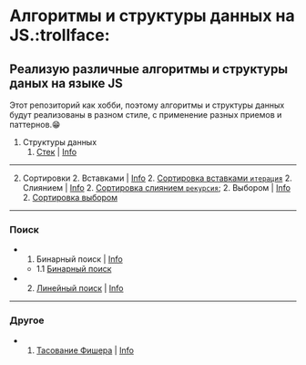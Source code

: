 Алгоритмы и структуры данных на JS.:trollface:
=========================================================================
Реализую различные алгоритмы и структуры даных на языке JS
------------------------------------------------------------------------

Этот репозиторий как хобби,
поэтому алгоритмы и структуры данных
будут реализованы в разном стиле,
с применение разных приемов и паттернов.:grin:
1. Структуры данных
    1. [Стек](https://github.com/abbcili/learning_algorithms/blob/main/src/data_structures/stack.js) | [Info](https://ru.wikipedia.org/wiki/%D0%A1%D1%82%D0%B5%D0%BA)
---

2. Сортировки
    2. Вставками | [Info](https://ru.wikipedia.org/wiki/%D0%A1%D0%BE%D1%80%D1%82%D0%B8%D1%80%D0%BE%D0%B2%D0%BA%D0%B0_%D0%B2%D1%81%D1%82%D0%B0%D0%B2%D0%BA%D0%B0%D0%BC%D0%B8)
        2. [Сортировка вставками `итерация`](https://github.com/abbcili/learning_algorithms/blob/main/src/sorting_algorithms/insertion_sort.js)
    2. Слиянием | [Info](https://ru.wikipedia.org/wiki/%D0%A1%D0%BE%D1%80%D1%82%D0%B8%D1%80%D0%BE%D0%B2%D0%BA%D0%B0_%D1%81%D0%BB%D0%B8%D1%8F%D0%BD%D0%B8%D0%B5%D0%BC)
        2. [Сортировка слиянием `рекурсия`](https://github.com/abbcili/learning_algorithms/blob/main/src/sorting_algorithms/merge_sort.js);
    2. Выбором | [Info](https://ru.wikipedia.org/wiki/%D0%A1%D0%BE%D1%80%D1%82%D0%B8%D1%80%D0%BE%D0%B2%D0%BA%D0%B0_%D0%B2%D1%8B%D0%B1%D0%BE%D1%80%D0%BE%D0%BC)
        2. [Сортировка выбором](https://github.com/abbcili/learning_algorithms/blob/main/src/sorting_algorithms/selection_sort.js)
---

### Поиск
- 1. Бинарный поиск | [Info](https://ru.wikipedia.org/wiki/%D0%94%D0%B2%D0%BE%D0%B8%D1%87%D0%BD%D1%8B%D0%B9_%D0%BF%D0%BE%D0%B8%D1%81%D0%BA)
    - 1.1 [Бинарный поиск](https://github.com/abbcili/learning_algorithms/blob/main/src/search/binary_search.js)
- 2. [Линейный поиск](https://github.com/abbcili/learning_algorithms/blob/main/src/search/linear_search.js) | [Info](https://ru.wikipedia.org/wiki/%D0%9B%D0%B8%D0%BD%D0%B5%D0%B9%D0%BD%D1%8B%D0%B9_%D0%BF%D0%BE%D0%B8%D1%81%D0%BA)
---

### Другое
- 1. [Тасование Фишера](https://github.com/abbcili/learning_algorithms/blob/main/src/other/fisher_yates_shuffle.js) | [Info](https://ru.wikipedia.org/wiki/%D0%A2%D0%B0%D1%81%D0%BE%D0%B2%D0%B0%D0%BD%D0%B8%D0%B5_%D0%A4%D0%B8%D1%88%D0%B5%D1%80%D0%B0_%E2%80%94_%D0%99%D0%B5%D1%82%D1%81%D0%B0)
